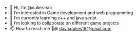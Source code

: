 - 👋 Hi, I’m @dukes-snr
- 👀 I’m interested in Game development and web programming
- 🌱 I’m currently learning c++ and java script
- 💞️ I’m looking to collaborate on different game projects 
- 📫 How to reach me 📧@ davisdukes18@gmail.com

<!---
dukes-snr/dukes-snr is a ✨ special ✨ repository because its `README.md` (this file) appears on your GitHub profile.
You can click the Preview link to take a look at your changes.
--->
